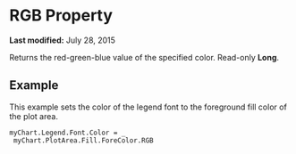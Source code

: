 
# RGB Property

 **Last modified:** July 28, 2015

Returns the red-green-blue value of the specified color. Read-only  **Long**.

## Example

This example sets the color of the legend font to the foreground fill color of the plot area.


```
myChart.Legend.Font.Color = _ 
 myChart.PlotArea.Fill.ForeColor.RGB
```

